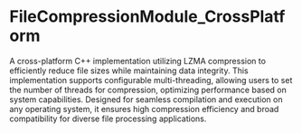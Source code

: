 # FileCompressionModule_CrossPlatform

A cross-platform C++ implementation utilizing LZMA compression to efficiently reduce file sizes while maintaining data integrity. This implementation supports configurable multi-threading, allowing users to set the number of threads for compression, optimizing performance based on system capabilities. Designed for seamless compilation and execution on any operating system, it ensures high compression efficiency and broad compatibility for diverse file processing applications.
